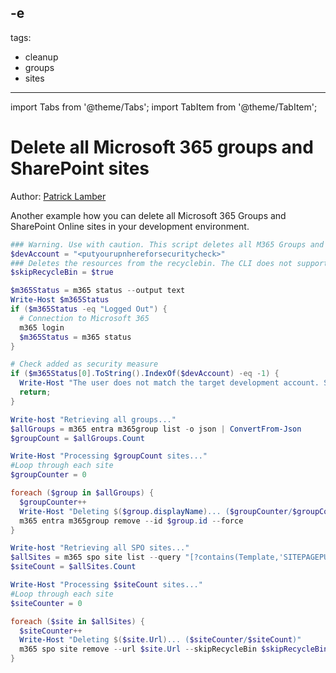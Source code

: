-e <!-- DISCLAIMER: All secrets, passwords, and sensitive values in this document are examples only and not real credentials. -->
---
tags:  
  - cleanup
  - groups
  - sites
---

import Tabs from '@theme/Tabs';
import TabItem from '@theme/TabItem';

# Delete all Microsoft 365 groups and SharePoint sites

Author: [Patrick Lamber](https://www.nubo.eu/Delete-All-SPO-Sites-And-M365-Groups/)

Another example how you can delete all Microsoft 365 Groups and SharePoint Online sites in your development environment.

<Tabs>
  <TabItem value="PowerShell">

  ```powershell
  ### Warning. Use with caution. This script deletes all M365 Groups and SPO Sites in your tenant
  $devAccount = "<putyourupnhereforsecuritycheck>"
  ### Deletes the resources from the recyclebin. The CLI does not support this feature yet
  $skipRecycleBin = $true

  $m365Status = m365 status --output text
  Write-Host $m365Status
  if ($m365Status -eq "Logged Out") {
    # Connection to Microsoft 365
    m365 login
    $m365Status = m365 status
  }

  # Check added as security measure
  if ($m365Status[0].ToString().IndexOf($devAccount) -eq -1) {
    Write-Host "The user does not match the target development account. Stopping..." -ForegroundColor Red
    return;
  }

  Write-host "Retrieving all groups..."
  $allGroups = m365 entra m365group list -o json | ConvertFrom-Json
  $groupCount = $allGroups.Count

  Write-Host "Processing $groupCount sites..."
  #Loop through each site
  $groupCounter = 0

  foreach ($group in $allGroups) {
    $groupCounter++
    Write-Host "Deleting $($group.displayName)... ($groupCounter/$groupCount)"
    m365 entra m365group remove --id $group.id --force
  }

  Write-host "Retrieving all SPO sites..."
  $allSites = m365 spo site list --query "[?contains(Template,'SITEPAGEPUBLISHING') || contains(Template,'STS')]" | ConvertFrom-Json
  $siteCount = $allSites.Count

  Write-Host "Processing $siteCount sites..."
  #Loop through each site
  $siteCounter = 0

  foreach ($site in $allSites) {
    $siteCounter++
    Write-Host "Deleting $($site.Url)... ($siteCounter/$siteCount)"
    m365 spo site remove --url $site.Url --skipRecycleBin $skipRecycleBin --force
  }
  ```

  </TabItem>
</Tabs>
